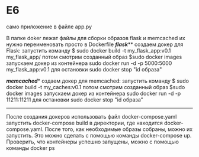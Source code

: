 # E6

само приложение в файле app.py

В папке doker лежат файлы для сборки образов flask и memcached
их нужно переименовать просто в  Dockerfile
***********flask*************
создаем докер для Flask:
запустить команду 
$ sudo docker build -t my_flask_app:v0.1 my_flask_app/
потом смотрим созданный образ
$sudo docker images
запускаем докер из контейнера
sudo docker run -d -p 5000:5000 my_flask_app:v0.1
для остановки
sudo docker stop "id образа"

*********memcached**********
оздаем докер для memcached:
запустить команду 
$ sudo docker build -t my_caches:v0.1 
потом смотрим созданный образ
$sudo docker images
запускаем докер из контейнера
sudo docker run -d -p 11211:11211
для остановки 
sudo docker stop "id образа"

************************************************
После создания докеров использовать файл docker-compose.yaml
запустить
docker-compose build
в директории, где находится docker-compose.yaml. 
После того, как необходимые образы собраны, можно их запустить.
Это можно сделать с помощью команды
docker-compose up.
Проверить, что контейнеры успешно запущены, можно с помощью команды docker ps


